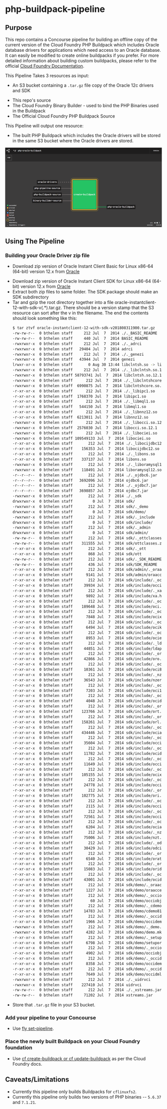 # php-buildpack-pipeline

## Purpose
This repo contains a Concourse pipeline for building an offline copy of the current version of the Cloud Foundry
PHP Buildpack which includes Oracle database drivers for applications which need access to an Oracle 
database.  It can easily be modified to create online buildpacks if you prefer.  For more detailed information
about building custom buildpacks, please refer to the official [Cloud Foundry Documentation](https://docs.pivotal.io/pivotalcf/2-2/buildpacks/developing-buildpacks.html).

This Pipeline Takes 3 resources as input:
* An S3 bucket containing a `.tar.gz` file copy of the Oracle 12c drivers and SDK
- This repo's source
- The Cloud Foundry Binary Builder - used to bind the PHP Binaries used in the Buildpack
- The Official Cloud Foundry PHP Buildpack Source

This Pipeline will output one resource:
* The built PHP Buildpack which includes the Oracle drivers will be stored in the same S3 
  bucket where the Oracle drivers are stored.

![Pipeline Image](./pipeline.png "Pipeline")

## Using The Pipeline

### Building your Oracle Driver zip file
* Download zip version of Oracle Instant Client Basic for Linux x86-64 (64-bit) version 12.x from [Oracle](http://www.oracle.com/technetwork/topics/linuxx86-64soft-092277.html) 
- Download zip version of Oracle Instant Client SDK for Linux x86-64 (64-bit) version 12.x from [Oracle](http://www.oracle.com/technetwork/topics/linuxx86-64soft-092277.html)
- Extract both zip files to same folder.  The SDK package should make an SDK subdirectory
- Tar and gzip the root directory together into a file oracle-instantclient-12-with-sdk-v(.*).tar.gz.  There
  should be a version stamp that the S3 resource can sort after the v in the filename.  The end the 
  contents should look something like this:
  ```bash
  $ tar ztvf oracle-instantclient-12-with-sdk-v201808311900.tar.gz
  -rw-rw-r--  0 bthelen staff     212 Jul  7  2014 ./._BASIC_README
  -rw-rw-r--  0 bthelen staff     440 Jul  7  2014 BASIC_README
  -rwxrwxr-x  0 bthelen staff     212 Jul  7  2014 ./._adrci
  -rwxrwxr-x  0 bthelen staff   29404 Jul  7  2014 adrci
  -rwxrwxr-x  0 bthelen staff     212 Jul  7  2014 ./._genezi
  -rwxrwxr-x  0 bthelen staff   43944 Jul  7  2014 genezi
  lrwxr-xr-x  0 bthelen staff       0 Aug 30 13:44 libclntsh.so -> libclntsh.so.12.1
  -rwxrwxr-x  0 bthelen staff     212 Jul  7  2014 ./._libclntsh.so.12.1
  -rwxrwxr-x  0 bthelen staff 58793741 Jul  7  2014 libclntsh.so.12.1
  -rwxrwxr-x  0 bthelen staff      212 Jul  7  2014 ./._libclntshcore.so.12.1
  -rwxrwxr-x  0 bthelen staff  6990875 Jul  7  2014 libclntshcore.so.12.1
  -r-xr-xr-x  0 bthelen staff      212 Jul  7  2014 ./._libipc1.so
  -r-xr-xr-x  0 bthelen staff  1768370 Jul  7  2014 libipc1.so
  -r-xr-xr-x  0 bthelen staff      212 Jul  7  2014 ./._libmql1.so
  -r-xr-xr-x  0 bthelen staff   544150 Jul  7  2014 libmql1.so
  -r-xr-xr-x  0 bthelen staff      212 Jul  7  2014 ./._libnnz12.so
  -r-xr-xr-x  0 bthelen staff  6213011 Jul  7  2014 libnnz12.so
  -rwxrwxr-x  0 bthelen staff      212 Jul  7  2014 ./._libocci.so.12.1
  -rwxrwxr-x  0 bthelen staff  2576030 Jul  7  2014 libocci.so.12.1
  -rwxrwxr-x  0 bthelen staff      212 Jul  7  2014 ./._libociei.so
  -rwxrwxr-x  0 bthelen staff 109549133 Jul  7  2014 libociei.so
  -r-xr-xr-x  0 bthelen staff       212 Jul  7  2014 ./._libocijdbc12.so
  -r-xr-xr-x  0 bthelen staff    156353 Jul  7  2014 libocijdbc12.so
  -r-xr-xr-x  0 bthelen staff       212 Jul  7  2014 ./._libons.so
  -r-xr-xr-x  0 bthelen staff    337137 Jul  7  2014 libons.so
  -rwxrwxr-x  0 bthelen staff       212 Jul  7  2014 ./._liboramysql12.so
  -rwxrwxr-x  0 bthelen staff    118491 Jul  7  2014 liboramysql12.so
  -r--r--r--  0 bthelen staff       212 Jul  7  2014 ./._ojdbc6.jar
  -r--r--r--  0 bthelen staff   3692096 Jul  7  2014 ojdbc6.jar
  -r--r--r--  0 bthelen staff       212 Jul  7  2014 ./._ojdbc7.jar
  -r--r--r--  0 bthelen staff   3698857 Jul  7  2014 ojdbc7.jar
  -rwxrwxr-x  0 bthelen staff       212 Jul  7  2014 ./._sdk
  drwxrwxr-x  0 bthelen staff         0 Jul  7  2014 sdk/
  -rwxrwxr-x  0 bthelen staff       212 Jul  7  2014 sdk/._demo
  drwxrwxr-x  0 bthelen staff         0 Jul  7  2014 sdk/demo/
  -rwxrwxr-x  0 bthelen staff       212 Jul  7  2014 sdk/._include
  drwxrwxr-x  0 bthelen staff         0 Jul  7  2014 sdk/include/
  -rwxrwxr-x  0 bthelen staff       212 Jul  7  2014 sdk/._admin
  drwxrwxr-x  0 bthelen staff         0 Jul  7  2014 sdk/admin/
  -rw-rw-r--  0 bthelen staff       212 Jul  7  2014 sdk/._ottclasses.zip
  -rw-rw-r--  0 bthelen staff    311555 Jul  7  2014 sdk/ottclasses.zip
  -r-xr-xr-x  0 bthelen staff       212 Jul  7  2014 sdk/._ott
  -r-xr-xr-x  0 bthelen staff       868 Jul  7  2014 sdk/ott
  -rw-rw-r--  0 bthelen staff       212 Jul  7  2014 sdk/._SDK_README
  -rw-rw-r--  0 bthelen staff       436 Jul  7  2014 sdk/SDK_README
  -r-xr-xr-x  0 bthelen staff       212 Jul  7  2014 sdk/admin/._oraaccess.xsd
  -r-xr-xr-x  0 bthelen staff      9141 Jul  7  2014 sdk/admin/oraaccess.xsd
  -r-xr-xr-x  0 bthelen staff       212 Jul  7  2014 sdk/include/._occiData.h
  -r-xr-xr-x  0 bthelen staff     39934 Jul  7  2014 sdk/include/occiData.h
  -r-xr-xr-x  0 bthelen staff       212 Jul  7  2014 sdk/include/._xa.h
  -r-xr-xr-x  0 bthelen staff      9892 Jul  7  2014 sdk/include/xa.h
  -r-xr-xr-x  0 bthelen staff       212 Jul  7  2014 sdk/include/._oci.h
  -r-xr-xr-x  0 bthelen staff    189648 Jul  7  2014 sdk/include/oci.h
  -r-xr-xr-x  0 bthelen staff       212 Jul  7  2014 sdk/include/._ocixmldb.h
  -r-xr-xr-x  0 bthelen staff      7848 Jul  7  2014 sdk/include/ocixmldb.h
  -r-xr-xr-x  0 bthelen staff       212 Jul  7  2014 sdk/include/._ocikpr.h
  -r-xr-xr-x  0 bthelen staff      6494 Jul  7  2014 sdk/include/ocikpr.h
  -r-xr-xr-x  0 bthelen staff       212 Jul  7  2014 sdk/include/._ociextp.h
  -r-xr-xr-x  0 bthelen staff      8953 Jul  7  2014 sdk/include/ociextp.h
  -r-xr-xr-x  0 bthelen staff       212 Jul  7  2014 sdk/include/._ldap.h
  -r-xr-xr-x  0 bthelen staff     44851 Jul  7  2014 sdk/include/ldap.h
  -r-xr-xr-x  0 bthelen staff       212 Jul  7  2014 sdk/include/._oro.h
  -r-xr-xr-x  0 bthelen staff     42866 Jul  7  2014 sdk/include/oro.h
  -r-xr-xr-x  0 bthelen staff       212 Jul  7  2014 sdk/include/._oci8dp.h
  -r-xr-xr-x  0 bthelen staff     10361 Jul  7  2014 sdk/include/oci8dp.h
  -r-xr-xr-x  0 bthelen staff       212 Jul  7  2014 sdk/include/._nzerror.h
  -r-xr-xr-x  0 bthelen staff     36543 Jul  7  2014 sdk/include/nzerror.h
  -r-xr-xr-x  0 bthelen staff       212 Jul  7  2014 sdk/include/._oci1.h
  -r-xr-xr-x  0 bthelen staff      7203 Jul  7  2014 sdk/include/oci1.h
  -r-xr-xr-x  0 bthelen staff       212 Jul  7  2014 sdk/include/._ocidem.h
  -r-xr-xr-x  0 bthelen staff      4048 Jul  7  2014 sdk/include/ocidem.h
  -r-xr-xr-x  0 bthelen staff       212 Jul  7  2014 sdk/include/._ort.h
  -r-xr-xr-x  0 bthelen staff    123766 Jul  7  2014 sdk/include/ort.h
  -r-xr-xr-x  0 bthelen staff       212 Jul  7  2014 sdk/include/._orl.h
  -r-xr-xr-x  0 bthelen staff    158261 Jul  7  2014 sdk/include/orl.h
  -r-xr-xr-x  0 bthelen staff       212 Jul  7  2014 sdk/include/._ociap.h
  -r-xr-xr-x  0 bthelen staff    434446 Jul  7  2014 sdk/include/ociap.h
  -r-xr-xr-x  0 bthelen staff       212 Jul  7  2014 sdk/include/._occiCommon.h
  -r-xr-xr-x  0 bthelen staff     35604 Jul  7  2014 sdk/include/occiCommon.h
  -r-xr-xr-x  0 bthelen staff       212 Jul  7  2014 sdk/include/._ocidfn.h
  -r-xr-xr-x  0 bthelen staff     11782 Jul  7  2014 sdk/include/ocidfn.h
  -r-xr-xr-x  0 bthelen staff       212 Jul  7  2014 sdk/include/._occiAQ.h
  -r-xr-xr-x  0 bthelen staff     11649 Jul  7  2014 sdk/include/occiAQ.h
  -r-xr-xr-x  0 bthelen staff       212 Jul  7  2014 sdk/include/._ocixstream.h
  -r-xr-xr-x  0 bthelen staff    105155 Jul  7  2014 sdk/include/ocixstream.h
  -r-xr-xr-x  0 bthelen staff       212 Jul  7  2014 sdk/include/._occiObjects.h
  -r-xr-xr-x  0 bthelen staff     24778 Jul  7  2014 sdk/include/occiObjects.h
  -r-xr-xr-x  0 bthelen staff       212 Jul  7  2014 sdk/include/._ori.h
  -r-xr-xr-x  0 bthelen staff    102775 Jul  7  2014 sdk/include/ori.h
  -r-xr-xr-x  0 bthelen staff       212 Jul  7  2014 sdk/include/._occi.h
  -r-xr-xr-x  0 bthelen staff      2115 Jul  7  2014 sdk/include/occi.h
  -r-xr-xr-x  0 bthelen staff       212 Jul  7  2014 sdk/include/._occiControl.h
  -r-xr-xr-x  0 bthelen staff     72561 Jul  7  2014 sdk/include/occiControl.h
  -r-xr-xr-x  0 bthelen staff       212 Jul  7  2014 sdk/include/._ociapr.h
  -r-xr-xr-x  0 bthelen staff      6204 Jul  7  2014 sdk/include/ociapr.h
  -r-xr-xr-x  0 bthelen staff       212 Jul  7  2014 sdk/include/._nzt.h
  -r-xr-xr-x  0 bthelen staff     75006 Jul  7  2014 sdk/include/nzt.h
  -r-xr-xr-x  0 bthelen staff       212 Jul  7  2014 sdk/include/._odci.h
  -r-xr-xr-x  0 bthelen staff     30429 Jul  7  2014 sdk/include/odci.h
  -r-xr-xr-x  0 bthelen staff       212 Jul  7  2014 sdk/include/._oratypes.h
  -r-xr-xr-x  0 bthelen staff      6540 Jul  7  2014 sdk/include/oratypes.h
  -r-xr-xr-x  0 bthelen staff       212 Jul  7  2014 sdk/include/._orid.h
  -r-xr-xr-x  0 bthelen staff     15083 Jul  7  2014 sdk/include/orid.h
  -r-xr-xr-x  0 bthelen staff       212 Jul  7  2014 sdk/include/._ocidef.h
  -r-xr-xr-x  0 bthelen staff     43001 Jul  7  2014 sdk/include/ocidef.h
  -r-xr-xr-x  0 bthelen staff       212 Jul  7  2014 sdk/demo/._oraaccess.xml
  -r-xr-xr-x  0 bthelen staff      1227 Jul  7  2014 sdk/demo/oraaccess.xml
  -r-xr-xr-x  0 bthelen staff       212 Jul  7  2014 sdk/demo/._occiobj.typ
  -r-xr-xr-x  0 bthelen staff        60 Jul  7  2014 sdk/demo/occiobj.typ
  -r-xr-xr-x  0 bthelen staff       212 Jul  7  2014 sdk/demo/._cdemo81.c
  -r-xr-xr-x  0 bthelen staff     14783 Jul  7  2014 sdk/demo/cdemo81.c
  -r-xr-xr-x  0 bthelen staff       212 Jul  7  2014 sdk/demo/._occidemod.sql
  -r-xr-xr-x  0 bthelen staff      1966 Jul  7  2014 sdk/demo/occidemod.sql
  -rwxrwxr-x  0 bthelen staff       212 Jul  7  2014 sdk/demo/._demo.mk
  -rwxrwxr-x  0 bthelen staff      4282 Jul  7  2014 sdk/demo/demo.mk
  -r-xr-xr-x  0 bthelen staff       212 Jul  7  2014 sdk/demo/._setuporamysql.sh
  -r-xr-xr-x  0 bthelen staff      6798 Jul  7  2014 sdk/demo/setuporamysql.sh
  -r-xr-xr-x  0 bthelen staff       212 Jul  7  2014 sdk/demo/._occiobj.cpp
  -r-xr-xr-x  0 bthelen staff      4902 Jul  7  2014 sdk/demo/occiobj.cpp
  -r-xr-xr-x  0 bthelen staff       212 Jul  7  2014 sdk/demo/._occidemo.sql
  -r-xr-xr-x  0 bthelen staff      8358 Jul  7  2014 sdk/demo/occidemo.sql
  -r-xr-xr-x  0 bthelen staff       212 Jul  7  2014 sdk/demo/._occidml.cpp
  -r-xr-xr-x  0 bthelen staff      7649 Jul  7  2014 sdk/demo/occidml.cpp
  -rwxrwxr-x  0 bthelen staff       212 Jul  7  2014 ./._uidrvci
  -rwxrwxr-x  0 bthelen staff    227410 Jul  7  2014 uidrvci
  -rw-rw-r--  0 bthelen staff       212 Jul  7  2014 ./._xstreams.jar
  -rw-rw-r--  0 bthelen staff     71202 Jul  7  2014 xstreams.jar
  ``` 
- Store that `.tar.gz` file in your S3 bucket. 

### Add your pipeline to your Concourse 

* Use [fly set-pipeline](https://concourse-ci.org/setting-pipelines.html).   

### Place the newly built Buildpack on your Cloud Foundry foundation

* Use [cf create-buildpack or cf update-buildpack](https://docs.cloudfoundry.org/adminguide/buildpacks.html)
  as per the Cloud Foundry docs.

## Caveats/Limitations

* Currently this pipeline only builds Buildpacks for `cflinuxfs2`.  
* Currently this pipeline only builds two versions of PHP binaries -- `5.6.37` and `7.1.21`.